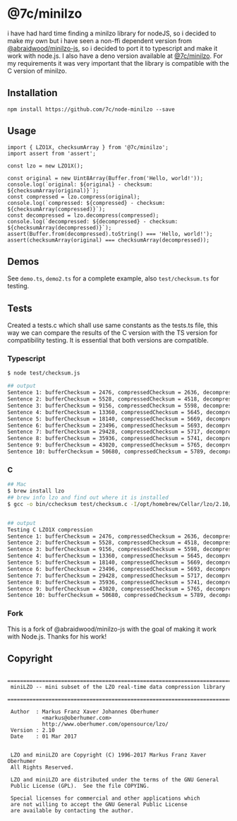 # @7c/minilzo
i have had hard time finding a minilzo library for nodeJS, so i decided to make my own but i have seen a non-ffi dependent version from [@abraidwood/minilzo-js](https://github.com/abraidwood/minilzo-js), so i decided to port it to typescript and make it work with node.js. I also have a deno version available at [@7c/minilzo](https://github.com/7c/minilzo). For my requirements it was very important that the library is compatible with the C version of minilzo.

## Installation
```
npm install https://github.com/7c/node-minilzo --save
```

## Usage
```
import { LZO1X, checksumArray } from '@7c/minilzo';
import assert from 'assert';

const lzo = new LZO1X();

const original = new Uint8Array(Buffer.from('Hello, world!'));
console.log(`original: ${original} - checksum: ${checksumArray(original)}`);
const compressed = lzo.compress(original);
console.log(`compressed: ${compressed} - checksum: ${checksumArray(compressed)}`);
const decompressed = lzo.decompress(compressed);
console.log(`decompressed: ${decompressed} - checksum: ${checksumArray(decompressed)}`);
assert(Buffer.from(decompressed).toString() === 'Hello, world!');
assert(checksumArray(original) === checksumArray(decompressed));
```

## Demos
See `demo.ts`, `demo2.ts` for a complete example, also `test/checksum.ts` for testing.


## Tests
Created a tests.c which shall use same constants as the tests.ts file, this way we can compare the results of the C version with the TS version for compatibility testing. It is essential that both versions are compatible.
### Typescript
```bash
$ node test/checksum.js

## output
Sentence 1: bufferChecksum = 2476, compressedChecksum = 2636, decompressedChecksum = 2476, compressedLength = 28, decompressedLength = 24, compressionRate = -16.67%
Sentence 2: bufferChecksum = 5528, compressedChecksum = 4518, decompressedChecksum = 5528, compressedLength = 45, decompressedLength = 48, compressionRate = 6.25%
Sentence 3: bufferChecksum = 9156, compressedChecksum = 5598, decompressedChecksum = 9156, compressedLength = 54, decompressedLength = 72, compressionRate = 25.00%
Sentence 4: bufferChecksum = 13360, compressedChecksum = 5645, decompressedChecksum = 13360, compressedLength = 55, decompressedLength = 96, compressionRate = 42.71%
Sentence 5: bufferChecksum = 18140, compressedChecksum = 5669, decompressedChecksum = 18140, compressedLength = 55, decompressedLength = 120, compressionRate = 54.17%
Sentence 6: bufferChecksum = 23496, compressedChecksum = 5693, decompressedChecksum = 23496, compressedLength = 55, decompressedLength = 144, compressionRate = 61.81%
Sentence 7: bufferChecksum = 29428, compressedChecksum = 5717, decompressedChecksum = 29428, compressedLength = 55, decompressedLength = 168, compressionRate = 67.26%
Sentence 8: bufferChecksum = 35936, compressedChecksum = 5741, decompressedChecksum = 35936, compressedLength = 55, decompressedLength = 192, compressionRate = 71.35%
Sentence 9: bufferChecksum = 43020, compressedChecksum = 5765, decompressedChecksum = 43020, compressedLength = 55, decompressedLength = 216, compressionRate = 74.54%
Sentence 10: bufferChecksum = 50680, compressedChecksum = 5789, decompressedChecksum = 50680, compressedLength = 55, decompressedLength = 240, compressionRate = 77.08%
```

### C
```bash
## Mac
$ brew install lzo
## brew info lzo and find out where it is installed
$ gcc -o bin/cchecksum test/checksum.c -I/opt/homebrew/Cellar/lzo/2.10/include -L/opt/homebrew/Cellar/lzo/2.10/lib -llzo2 && chmod +x bin/cchecksum && bin/cchecksum


## output
Testing C LZO1X compression
Sentence 1: bufferChecksum = 2476, compressedChecksum = 2636, decompressedChecksum = 2476, compressedLength = 28, decompressedLength = 24, compressionRate = -16.67%
Sentence 2: bufferChecksum = 5528, compressedChecksum = 4518, decompressedChecksum = 5528, compressedLength = 45, decompressedLength = 48, compressionRate = 6.25%
Sentence 3: bufferChecksum = 9156, compressedChecksum = 5598, decompressedChecksum = 9156, compressedLength = 54, decompressedLength = 72, compressionRate = 25.00%
Sentence 4: bufferChecksum = 13360, compressedChecksum = 5645, decompressedChecksum = 13360, compressedLength = 55, decompressedLength = 96, compressionRate = 42.71%
Sentence 5: bufferChecksum = 18140, compressedChecksum = 5669, decompressedChecksum = 18140, compressedLength = 55, decompressedLength = 120, compressionRate = 54.17%
Sentence 6: bufferChecksum = 23496, compressedChecksum = 5693, decompressedChecksum = 23496, compressedLength = 55, decompressedLength = 144, compressionRate = 61.81%
Sentence 7: bufferChecksum = 29428, compressedChecksum = 5717, decompressedChecksum = 29428, compressedLength = 55, decompressedLength = 168, compressionRate = 67.26%
Sentence 8: bufferChecksum = 35936, compressedChecksum = 5741, decompressedChecksum = 35936, compressedLength = 55, decompressedLength = 192, compressionRate = 71.35%
Sentence 9: bufferChecksum = 43020, compressedChecksum = 5765, decompressedChecksum = 43020, compressedLength = 55, decompressedLength = 216, compressionRate = 74.54%
Sentence 10: bufferChecksum = 50680, compressedChecksum = 5789, decompressedChecksum = 50680, compressedLength = 55, decompressedLength = 240, compressionRate = 77.08%
```

### Fork
This is a fork of @abraidwood/minilzo-js with the goal of making it work with Node.js. Thanks for his work!


## Copyright
```
 ============================================================================
 miniLZO -- mini subset of the LZO real-time data compression library
 ============================================================================

 Author  : Markus Franz Xaver Johannes Oberhumer
           <markus@oberhumer.com>
           http://www.oberhumer.com/opensource/lzo/
 Version : 2.10
 Date    : 01 Mar 2017

 
 LZO and miniLZO are Copyright (C) 1996-2017 Markus Franz Xaver Oberhumer
 All Rights Reserved.

 LZO and miniLZO are distributed under the terms of the GNU General
 Public License (GPL).  See the file COPYING.

 Special licenses for commercial and other applications which
 are not willing to accept the GNU General Public License
 are available by contacting the author.

```
